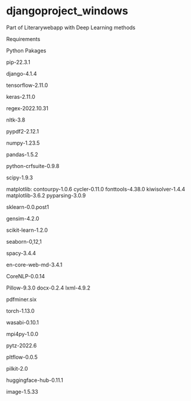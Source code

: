 # djangoproject_windows
Part of Literarywebapp with Deep Learning methods 

Requirements
 

Python Pakages

pip-22.3.1 

django-4.1.4 

tensorflow-2.11.0 

keras-2.11.0 

regex-2022.10.31 

nltk-3.8 

pypdf2-2.12.1 

numpy-1.23.5 

pandas-1.5.2 

python-crfsuite-0.9.8 

scipy-1.9.3 

matplotlib: contourpy-1.0.6 cycler-0.11.0 fonttools-4.38.0 kiwisolver-1.4.4 matplotlib-3.6.2 pyparsing-3.0.9 

sklearn-0.0.post1 

gensim-4.2.0 

scikit-learn-1.2.0 

seaborn-0,12,1 

spacy-3.4.4 

en-core-web-md-3.4.1 

CoreNLP-0.0.14 

Pillow-9.3.0 docx-0.2.4 lxml-4.9.2 

pdfminer.six 

torch-1.13.0 

wasabi-0.10.1 

mpi4py-1.0.0 

pytz-2022.6 

pltflow-0.0.5 

pilkit-2.0 

huggingface-hub-0.11.1 

image-1.5.33 
